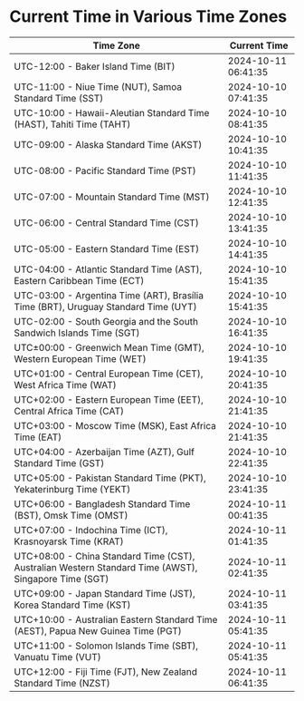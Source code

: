 # Current Time in Various Time Zones

| Time Zone | Current Time |
|-----------|--------------|
| UTC-12:00 - Baker Island Time (BIT) | 2024-10-11 06:41:35 |
| UTC-11:00 - Niue Time (NUT), Samoa Standard Time (SST) | 2024-10-10 07:41:35 |
| UTC-10:00 - Hawaii-Aleutian Standard Time (HAST), Tahiti Time (TAHT) | 2024-10-10 08:41:35 |
| UTC-09:00 - Alaska Standard Time (AKST) | 2024-10-10 10:41:35 |
| UTC-08:00 - Pacific Standard Time (PST) | 2024-10-10 11:41:35 |
| UTC-07:00 - Mountain Standard Time (MST) | 2024-10-10 12:41:35 |
| UTC-06:00 - Central Standard Time (CST) | 2024-10-10 13:41:35 |
| UTC-05:00 - Eastern Standard Time (EST) | 2024-10-10 14:41:35 |
| UTC-04:00 - Atlantic Standard Time (AST), Eastern Caribbean Time (ECT) | 2024-10-10 15:41:35 |
| UTC-03:00 - Argentina Time (ART), Brasília Time (BRT), Uruguay Standard Time (UYT) | 2024-10-10 15:41:35 |
| UTC-02:00 - South Georgia and the South Sandwich Islands Time (SGT) | 2024-10-10 16:41:35 |
| UTC±00:00 - Greenwich Mean Time (GMT), Western European Time (WET) | 2024-10-10 19:41:35 |
| UTC+01:00 - Central European Time (CET), West Africa Time (WAT) | 2024-10-10 20:41:35 |
| UTC+02:00 - Eastern European Time (EET), Central Africa Time (CAT) | 2024-10-10 21:41:35 |
| UTC+03:00 - Moscow Time (MSK), East Africa Time (EAT) | 2024-10-10 21:41:35 |
| UTC+04:00 - Azerbaijan Time (AZT), Gulf Standard Time (GST) | 2024-10-10 22:41:35 |
| UTC+05:00 - Pakistan Standard Time (PKT), Yekaterinburg Time (YEKT) | 2024-10-10 23:41:35 |
| UTC+06:00 - Bangladesh Standard Time (BST), Omsk Time (OMST) | 2024-10-11 00:41:35 |
| UTC+07:00 - Indochina Time (ICT), Krasnoyarsk Time (KRAT) | 2024-10-11 01:41:35 |
| UTC+08:00 - China Standard Time (CST), Australian Western Standard Time (AWST), Singapore Time (SGT) | 2024-10-11 02:41:35 |
| UTC+09:00 - Japan Standard Time (JST), Korea Standard Time (KST) | 2024-10-11 03:41:35 |
| UTC+10:00 - Australian Eastern Standard Time (AEST), Papua New Guinea Time (PGT) | 2024-10-11 05:41:35 |
| UTC+11:00 - Solomon Islands Time (SBT), Vanuatu Time (VUT) | 2024-10-11 05:41:35 |
| UTC+12:00 - Fiji Time (FJT), New Zealand Standard Time (NZST) | 2024-10-11 06:41:35 |
